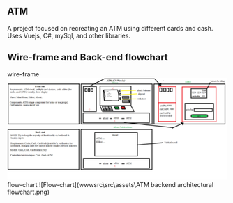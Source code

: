 ## ATM

A project focused on recreating an ATM using different cards and cash. Uses Vuejs, C#, mySql, and other libraries.

## Wire-frame and Back-end flowchart

wire-frame
![Wire-frame](wwwsrc\src\assets\ATM.png)
flow-chart
![Flow-chart](wwwsrc\src\assets\ATM backend architectural flowchart.png)
